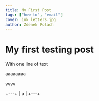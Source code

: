 ```yaml
---
title: My First Post
tags: ["how-to", "email"]
cover: ink_letters.jpg
author: Zdenek Polach
---
```


<re-img
    src="ink_letters.jpg"
    title="Photo by Joanna Kosinska on Unsplash"
    href="https://unsplash.com/photos/B6yDtYs2IgY"
    >
</re-img>

# My first testing post

With one line of text


aaaaaaaa

vvvv

+---+
| a |
+---+


